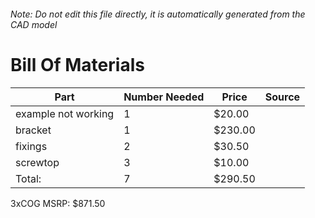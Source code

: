 ###### Note: Do not edit this file directly, it is automatically generated from the CAD model 
# Bill Of Materials 
 |Part|Number Needed|Price|Source| 
 |----|----------|-----|-----|
|example not working|1|$20.00||
|bracket|1|$230.00||
|fixings|2|$30.50||
|screwtop|3|$10.00||
|Total: |7|$290.50| |

 3xCOG MSRP: $871.50